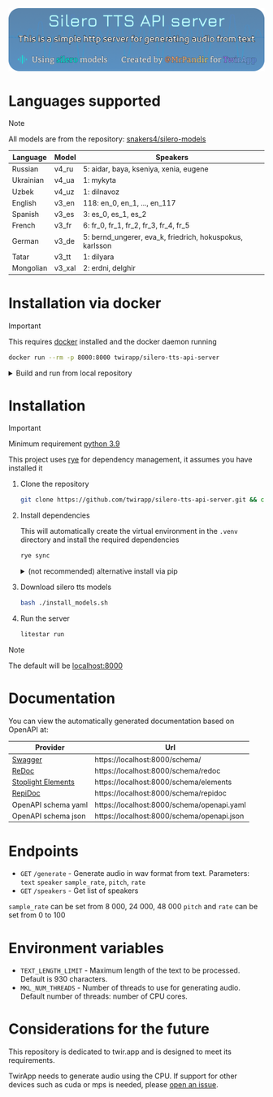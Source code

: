 ![Banner](./banner.png)

# Languages supported

> [!NOTE]
> All models are from the repository: [snakers4/silero-models](https://github.com/snakers4/silero-models)

| Language | Model | Speakers |
|--------|--------|--------|
| Russian | v4_ru | 5: aidar, baya, kseniya, xenia, eugene |
| Ukrainian | v4_ua | 1: mykyta |
| Uzbek | v4_uz | 1: dilnavoz | 
| English | v3_en | 118: en_0, en_1, ..., en_117 |
| Spanish | v3_es | 3: es_0, es_1, es_2 |
| French | v3_fr | 6: fr_0, fr_1, fr_2, fr_3, fr_4, fr_5 | 
| German | v3_de | 5: bernd_ungerer, eva_k, friedrich, hokuspokus, karlsson | 
| Tatar | v3_tt | 1: dilyara | 
| Mongolian | v3_xal | 2: erdni, delghir | 

# Installation via docker

> [!IMPORTANT]
> This requires [docker](https://www.docker.com/products/docker-desktop/) installed and the docker daemon running
```bash
docker run --rm -p 8000:8000 twirapp/silero-tts-api-server
```

<details>
<summary>Build and run from local repository</summary>

Clone the repository:
```bash
git clone https://github.com/twirapp/silero-tts-api-server.git && cd silero-tts-api-server
```

Build docker image:
```bash
docker build -f docker/Dockerfile -t silero-tts-api-server .
```

Run the container:
```bash
docker run --rm -p 8000:8000 silero-tts-api-server
```

Or use docker compose:
```bash
docker-compose -f docker/compose.yml up
```

</details>

# Installation

> [!IMPORTANT]
> Minimum requirement [python 3.9](https://www.python.org/downloads/)
>
> This project uses [rye](https://rye-up.com) for dependency management, it assumes you have installed it

1. Clone the repository
    ```bash
    git clone https://github.com/twirapp/silero-tts-api-server.git && cd silero-tts-api-server
    ```
2. Install dependencies

    This will automatically create the virtual environment in the `.venv` directory and install the required dependencies
    ```bash
    rye sync
    ```
    <details>
    <summary>(not recommended) alternative install via pip</summary>
    Create a virtual environment and activate:

    ```bash
    python3 -m venv .venv && source .venv/bin/activate
    ```
    Install only the required dependencies:

    ```bash
    pip3 install --no-deps -r requirements.lock
    ```
    </details>
3. Download silero tts models
    ```bash
    bash ./install_models.sh
    ```
4. Run the server
    ```bash
    litestar run
    ```
> [!NOTE]
> The default will be [localhost:8000](http://localhost:8000/)

# Documentation

You can view the automatically generated documentation based on OpenAPI at:

| Provider | Url |
|--------|--------|
| [Swagger](https://swagger.io) | https://localhost:8000/schema/ |
| [ReDoc](https://redocly.com/redoc) | https://localhost:8000/schema/redoc |
| [Stoplight Elements](https://stoplight-site.webflow.io/open-source/elements) | https://localhost:8000/schema/elements |
| [RepiDoc](https://rapidocweb.com) | https://localhost:8000/schema/repidoc |
| OpenAPI schema yaml | https://localhost:8000/schema/openapi.yaml |
| OpenAPI schema json | https://localhost:8000/schema/openapi.json |

# Endpoints

- `GET` `/generate` - Generate audio in wav format from text. Parameters: `text` `speaker` `sample_rate`, `pitch`, `rate`
- `GET` `/speakers` - Get list of speakers

`sample_rate` can be set from 8 000, 24 000, 48 000
`pitch` and `rate` can be set from 0 to 100

# Environment variables

- `TEXT_LENGTH_LIMIT` - Maximum length of the text to be processed. Default is 930 characters.
- `MKL_NUM_THREADS` - Number of threads to use for generating audio. Default number of threads: number of CPU cores.

# Considerations for the future

This repository is dedicated to twir.app and is designed to meet its requirements.

TwirApp needs to generate audio using the CPU. If support for other devices such as cuda or mps is needed, please [open an issue](https://github.com/twirapp/silero-tts-api-server/issues/new?title=Support%20for%20%60cuba%60%20and%20%60mps%60%20devices).
